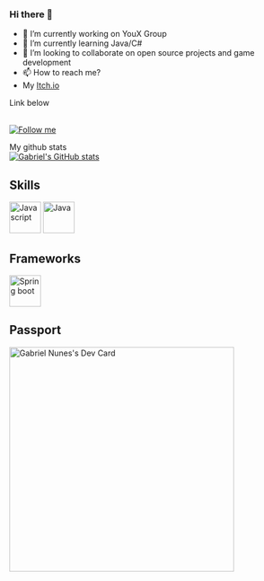 ### Hi there 👋

<!--
**GabrielNunes12/GabrielNunes12** is a ✨ _special_ ✨ repository because its `README.md` (this file) appears on your GitHub profile.

-->
- 🔭 I’m currently working on YouX Group
- 🌱 I’m currently learning Java/C#
- 👯 I’m looking to collaborate on open source projects and game development
- 📫 How to reach me? 
- My <a href="https://allgn.itch.io/">Itch.io</a>

Link below
<html>
<br/>
<a href="https://twitter.com/obilhas">
 <img alt="Follow me" src="https://img.shields.io/twitter/url?color=Yellow&label=Follow%20me&style=social&url=https%3A%2F%2Ftwitter.com%2FItsan0therguy"/>
</a>

My github stats
<br>
[![Gabriel's GitHub stats](https://github-readme-stats.vercel.app/api?username=GabrielNunes12&show_icons=true&theme=radical)](https://github.com/GabrielNunes12/github-readme-status)

## Skills
<img src="https://seeklogo.com/images/N/nodejs-logo-FBE122E377-seeklogo.com.png" alt="Javascript" width="56px"></img>
<img src="https://cdn3.iconfinder.com/data/icons/logos-and-brands-adobe/512/181_Java-512.png" alt="Java" width="56px"></img>

## Frameworks
<img src="https://rdtschools.com/wp-content/uploads/2017/05/spring-boot-logo-1.png" alt="Spring boot" width="56px"></img>


## Passport
<a href="https://app.daily.dev/EoBilas"><img src="https://api.daily.dev/devcards/514731f35f6141cca16ee1a590b3dd0b.png?r=x2g" width="400" alt="Gabriel Nunes's Dev Card"/></a>
